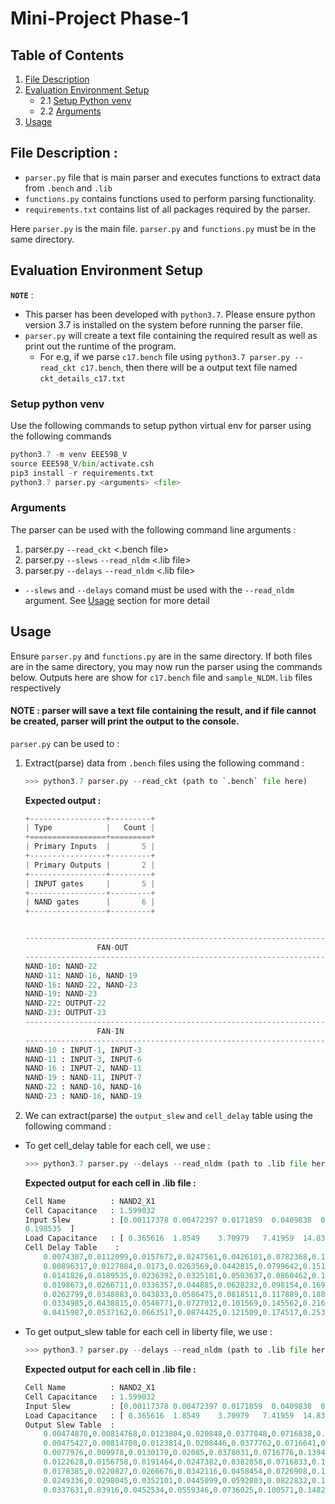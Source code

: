 
# Mini-Project Phase-1

## Table of Contents 
1. [File Description](#file-description)
2. [Evaluation Environment Setup](#evaluation-environment-setup)
    - 2.1 [Setup Python venv](#setup-python-venv)
    - 2.2 [Arguments](#arguments)
3. [Usage](#usage)


## File Description :

- `parser.py` file that is main parser and executes functions to extract data from `.bench` and `.lib`
- `functions.py` contains functions used to perform parsing functionality.
- `requirements.txt` contains list of all packages required by the parser.

Here `parser.py` is the main file. `parser.py` and `functions.py` must be in the same directory.

## Evaluation Environment Setup 

**`NOTE`** : 
- This parser has been developed with `python3.7`. Please ensure python version 3.7 is installed on the system before running the parser file.
- `parser.py` will create a text file containing the required result as well as print out the runtime of the program. 
    - For e.g, if we parse `c17.bench` file using `python3.7 parser.py --read_ckt c17.bench`, then there will be a output text file named `ckt_details_c17.txt`

### Setup python venv 

Use the following commands to setup python virtual env for parser using the following commands

```python
python3.7 -m venv EEE598_V 
source EEE598_V/bin/activate.csh
pip3 install -r requirements.txt
python3.7 parser.py <arguments> <file>

```
### Arguments 

The parser can be used with the following command line arguments :
1.  parser.py `--read_ckt` <.bench file>
2.  parser.py `--slews` `--read_nldm` <.lib file> 
3.  parser.py `--delays` `--read_nldm` <.lib file> 

- `--slews` and `--delays` comand must be used with the `--read_nldm` argument. See [Usage](#usage) section for more detail

## Usage 

Ensure `parser.py` and `functions.py` are in the same directory. 
If both files are in the same directory, you may now run the parser using the commands below. 
Outputs here are show for `c17.bench` file and `sample_NLDM.lib` files respectively

#### **NOTE** : parser will save a text file containing the result, and if file cannot be created, parser will print the output to the console.

`parser.py` can be used to :
1. Extract(parse) data from `.bench` files using the following command :
    ```python
    >>> python3.7 parser.py --read_ckt (path to `.bench` file here)
    ```

    **Expected output :**
    ```python
    +-----------------+---------+
    | Type            |   Count |
    +=================+=========+
    | Primary Inputs  |       5 |
    +-----------------+---------+
    | Primary Outputs |       2 |
    +-----------------+---------+
    | INPUT gates     |       5 |
    +-----------------+---------+
    | NAND gates      |       6 |
    +-----------------+---------+


    ----------------------------------------------------------------------
                    FAN-OUT
    ----------------------------------------------------------------------
    NAND-10: NAND-22
    NAND-11: NAND-16, NAND-19
    NAND-16: NAND-22, NAND-23
    NAND-19: NAND-23
    NAND-22: OUTPUT-22
    NAND-23: OUTPUT-23
    ----------------------------------------------------------------------
                    FAN-IN
    ----------------------------------------------------------------------
    NAND-10 : INPUT-1, INPUT-3
    NAND-11 : INPUT-3, INPUT-6
    NAND-16 : INPUT-2, NAND-11
    NAND-19 : NAND-11, INPUT-7
    NAND-22 : NAND-10, NAND-16
    NAND-23 : NAND-16, NAND-19
    ```



2. We can extract(parse) the `output_slew` and  `cell_delay` table using the following command :

- To get cell_delay table for each cell, we use :
    ```python
    >>> python3.7 parser.py --delays --read_nldm (path to .lib file here)
    ```

    **Expected output for each cell in .lib file :**

    ```python
    Cell Name          : NAND2_X1
    Cell Capacitance   : 1.599032
    Input Slew         : [0.00117378 0.00472397 0.0171859  0.0409838  0.0780596  0.130081
    0.198535  ]
    Load Capacitance   : [ 0.365616  1.8549    3.70979   7.41959  14.8392   29.6783   59.3567  ]
    Cell Delay Table    :
        0.0074307,0.0112099,0.0157672,0.0247561,0.0426101,0.0782368,0.149445
        0.00896317,0.0127084,0.0173,0.0263569,0.0442815,0.0799642,0.151206
        0.0141826,0.0189535,0.0236392,0.0325101,0.0503637,0.0860462,0.157306
        0.0198673,0.0266711,0.0336357,0.044885,0.0628232,0.098154,0.16922
        0.0262799,0.0348883,0.043833,0.0586475,0.0818511,0.117889,0.188351
        0.0334985,0.0438815,0.0546771,0.0727012,0.101569,0.145562,0.216015
        0.0415987,0.0537162,0.0663517,0.0874425,0.121509,0.174517,0.253405
    ```

- To get output_slew table for each cell in liberty file, we use :
    ```python
    >>> python3.7 parser.py --delays --read_nldm (path to .lib file here)
    ```

    **Expected output for each cell in .lib file :**
    ```python 
    Cell Name          : NAND2_X1
    Cell Capacitance   : 1.599032
    Input Slew         : [0.00117378 0.00472397 0.0171859  0.0409838  0.0780596  0.130081 0.198535  ]
    Load Capacitance   : [ 0.365616  1.8549    3.70979   7.41959  14.8392   29.6783   59.3567  ]
    Output Slew Table  :
        0.00474878,0.00814768,0.0123804,0.020848,0.0377848,0.0716838,0.139435
        0.00475427,0.00814708,0.0123814,0.0208446,0.0377762,0.0716641,0.139428
        0.0077976,0.009978,0.0130179,0.02085,0.0378031,0.0716776,0.13943
        0.0122628,0.0156758,0.0191464,0.0247382,0.0382858,0.0716833,0.139437
        0.0178385,0.0220827,0.0266676,0.0342116,0.0458454,0.0726908,0.139429
        0.0249336,0.0298045,0.0352101,0.0445099,0.0592803,0.0822832,0.139806
        0.0337631,0.03916,0.0452534,0.0559346,0.0736025,0.100571,0.148264  
    ```